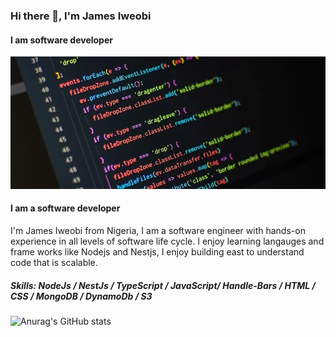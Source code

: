 <!-- ### Hi there 👋

I'm James Iweobi from Nigeria, I am a software engineer with hands-on experience in all levels of software life cycle. I enjoy learning langauges and frame works like Nodejs and Nestjs, I enjoy building east to understand code that is scalable. -->

### Hi there 👋, I'm James Iweobi
#### I am software developer
![I am software developer](https://github.com/jamesiweobi/jamesiweobi/blob/main/Customize%20Your%20Code%20Editor%20(VSCode)%20For%20Competitive%20Coding%20%26%20Development.png)

#### I am a software developer
I'm James Iweobi from Nigeria, I am a software engineer with hands-on experience in all levels of software life cycle. I enjoy learning langauges and frame works like Nodejs and Nestjs, I enjoy building east to understand code that is scalable.

##### Skills: NodeJs / NestJs / TypeScript / JavaScript/ Handle-Bars / HTML / CSS / MongoDB / DynamoDb / S3 







![Anurag's GitHub stats](https://github-readme-stats.vercel.app/api?username=jamesiweobi&show_icons=true&theme=radical)



